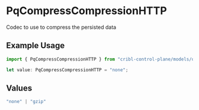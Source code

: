# PqCompressCompressionHTTP

Codec to use to compress the persisted data

## Example Usage

```typescript
import { PqCompressCompressionHTTP } from "cribl-control-plane/models/operations";

let value: PqCompressCompressionHTTP = "none";
```

## Values

```typescript
"none" | "gzip"
```